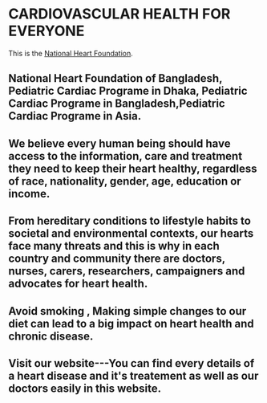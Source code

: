 # CARDIOVASCULAR HEALTH FOR EVERYONE

This is the [National Heart Foundation](https://heart-foundation-a4014.web.app/).

## National Heart Foundation of Bangladesh, Pediatric Cardiac Programe in Dhaka, Pediatric Cardiac Programe in Bangladesh,Pediatric Cardiac Programe in Asia.

## We believe every human being should have access to the information, care and treatment they need to keep their heart healthy, regardless of race, nationality, gender, age, education or income.

## From hereditary conditions to lifestyle habits to societal and environmental contexts, our hearts face many threats and this is why in each country and community there are doctors, nurses, carers, researchers, campaigners and advocates for heart health.

## Avoid smoking , Making simple changes to our diet can lead to a big impact on heart health and chronic disease.

## Visit our website---You can find every details of a heart disease and it's treatement as well as our doctors easily in this website.
